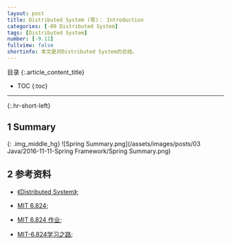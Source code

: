 ```yaml
---
layout: post
title: Distributed System (零)： Introduction 
categories: [-09 Distributed System]
tags: [Distributed System]
number: [-9.11]
fullview: false
shortinfo: 本文是对Distributed System的总结。
---
```

目录
{:.article_content_title}


* TOC
{:toc}

---
{:.hr-short-left}

## 1 Summary ##

{: .img_middle_hg}
![Spring Summary.png](/assets/images/posts/03 Java/2016-11-11-Spring Framework/Spring Summary.png)



## 2 参考资料 ##




- [《Distributed System》](https://www.distributed-systems.net/index.php/books/distributed-systems-3rd-edition-2017/);

- [MIT 6.824](https://pdos.csail.mit.edu/6.824/schedule.html);

- [MIT 6.824 作业](https://github.com/chaozh/MIT-6.824);

- [MIT-6.824学习之路](http://ts25504.github.io/2016/08/16/MIT-6-824%E5%AD%A6%E4%B9%A0%E4%B9%8B%E8%B7%AF/);
